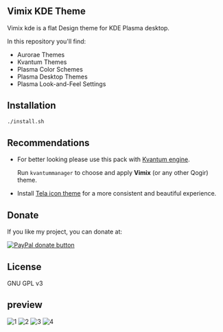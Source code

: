 ## Vimix KDE Theme

Vimix kde is a flat Design theme for KDE Plasma desktop.

In this repository you'll find:

- Aurorae Themes
- Kvantum Themes
- Plasma Color Schemes
- Plasma Desktop Themes
- Plasma Look-and-Feel Settings

## Installation

```sh
./install.sh
```

## Recommendations

- For better looking please use this pack with [Kvantum engine](https://github.com/tsujan/Kvantum/tree/master/Kvantum).

  Run `kvantummanager` to choose and apply **Vimix** (or any other Qogir) theme.

- Install [Tela icon theme](https://github.com/vinceliuice/Tela-icon-theme) for a more consistent and beautiful experience.

## Donate

If you like my project, you can donate at:

<span class="paypal"><a href="https://www.paypal.me/vinceliuice" title="Donate to this project using Paypal"><img src="https://www.paypalobjects.com/webstatic/mktg/Logo/pp-logo-100px.png" alt="PayPal donate button" /></a></span>

## License

GNU GPL v3

## preview

![1](https://github.com/vinceliuice/Qogir-kde/blob/master/plasma/look-and-feel/com.github.vinceliuice.Vimix/contents/previews/fullscreenpreview.jpg?raw=true)
![2](https://github.com/vinceliuice/Qogir-kde/blob/master/plasma/look-and-feel/com.github.vinceliuice.Vimix-Doder/contents/previews/fullscreenpreview.jpg?raw=true)
![3](https://github.com/vinceliuice/Qogir-kde/blob/master/plasma/look-and-feel/com.github.vinceliuice.Vimix-Beryl/contents/previews/fullscreenpreview.jpg?raw=true)
![4](https://github.com/vinceliuice/Qogir-kde/blob/master/plasma/look-and-feel/com.github.vinceliuice.Vimix-Ruby/contents/previews/fullscreenpreview.jpg?raw=true)
